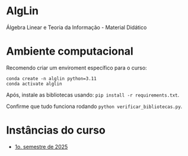 # AlgLin
Álgebra Linear e Teoria da Informação - Material Didático

# Ambiente computacional

Recomendo criar um enviroment específico para o curso:

    conda create -n alglin python=3.11
    conda activate alglin

Após, instale as bibliotecas usando: `pip install -r requirements.txt`.

Confirme que tudo funciona rodando `python verificar_bibliotecas.py`.

# Instâncias do curso

* [1o. semestre de 2025](sobre_2025s1.md)